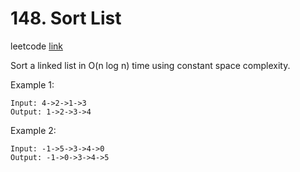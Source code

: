 # 148. Sort List

leetcode [link][problem]

Sort a linked list in O(n log n) time using constant space complexity.

Example 1:

```
Input: 4->2->1->3
Output: 1->2->3->4
```

Example 2:

```
Input: -1->5->3->4->0
Output: -1->0->3->4->5
```

[problem]: https://leetcode.com/problems/sort-list/
